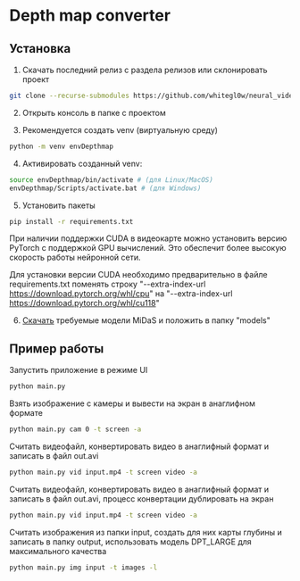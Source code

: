 # Depth map converter

## Установка

1. Скачать последний релиз с раздела релизов
или склонировать проект
```bash
git clone --recurse-submodules https://github.com/whitegl0w/neural_video_3D_converter.git
```

2. Открыть консоль в папке с проектом

3. Рекомендуется создать venv (виртуальную среду)
```bash
python -m venv envDepthmap
```

4. Активировать созданный venv:
```bash
source envDepthmap/bin/activate # (для Linux/MacOS)
envDepthmap/Scripts/activate.bat # (для Windows)
```

5. Установить пакеты
```bash
pip install -r requirements.txt
```
При наличии поддержки CUDA в видеокарте можно установить версию PyTorch с поддержкой GPU вычислений. 
Это обеспечит более высокую скорость работы нейронной сети.

Для установки версии CUDA необходимо предварительно в файле requirements.txt поменять строку
"--extra-index-url https://download.pytorch.org/whl/cpu" 
на
"--extra-index-url https://download.pytorch.org/whl/cu118" 

6. [Скачать](https://github.com/isl-org/MiDaS/releases/tag/v3_1) требуемые модели MiDaS и положить в папку "models"

## Пример работы

Запустить приложение в режиме UI
```bash
python main.py
```

Взять изображение с камеры и вывести на экран в анаглифном формате
```bash
python main.py cam 0 -t screen -a
```

Считать видеофайл, конвертировать видео в анаглифный формат и записать в файл out.avi
```bash
python main.py vid input.mp4 -t screen video -a
```

Считать видеофайл, конвертировать видео в анаглифный формат и записать в файл out.avi, процесс конвертации дублировать на экран

```bash
python main.py vid input.mp4 -t screen video -a
```

Считать изображения из папки input, создать для них карты глубины и записать в папку output, использовать модель DPT_LARGE для максимального качества
```bash 
python main.py img input -t images -l
```
